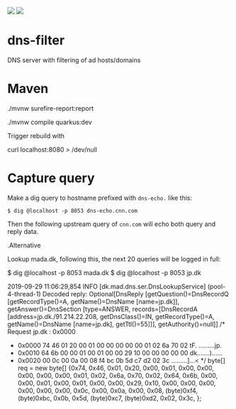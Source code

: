 ![](https://github.com/jskov/dns-filter/workflows/Build%20and%20test/badge.svg)
![](https://github.com/jskov/dns-filter/.github/workflows/run-tests.yml/badge.svg)
# dns-filter
DNS server with filtering of ad hosts/domains


# Maven

./mvnw surefire-report:report

./mvnw compile quarkus:dev

Trigger rebuild with

curl localhost:8080 > /dev/null

# Capture query

Make a dig query to hostname prefixed with `dns-echo.` like this:

	$ dig @localhost -p 8053 dns-echo.cnn.com

Then the following upstream query of `cnn.com` will echo both query and reply data.

.Alternative

Lookup mada.dk, following this, the next 20 queries will be logged in full:

$ dig @localhost -p 8053 mada.dk
$ dig @localhost -p 8053 jp.dk

2019-09-29 11:06:29,854 INFO  [dk.mad.dns.ser.DnsLookupService] (pool-4-thread-1) Decoded reply: Optional[DnsReply [getQuestion()=DnsRecordQ [getRecordType()=A, getName()=DnsName [name=jp.dk]], getAnswer()=DnsSection [type=ANSWER, records=[DnsRecordA [address=jp.dk./91.214.22.208, getDnsClass()=IN, getRecordType()=A, getName()=DnsName [name=jp.dk], getTtl()=55]]], getAuthority()=null]]
/* Request jp.dk : 0x0000
 * 0x0000 74 46 01 20 00 01 00 00  00 00 00 01 02 6a 70 02 tF. .........jp.
 * 0x0010 64 6b 00 00 01 00 01 00  00 29 10 00 00 00 00 00 dk.......)......
 * 0x0020 00 0c 00 0a 00 08 f4 bc  0b 5d c7 d2 02 3c       .........]...<
 */
byte[] req = new byte[] {0x74, 0x46, 0x01, 0x20, 0x00, 0x01, 0x00, 0x00, 0x00, 0x00, 0x00, 0x01, 0x02, 0x6a, 0x70, 0x02, 0x64, 0x6b, 0x00, 0x00, 0x01, 0x00, 0x01, 0x00, 0x00, 0x29, 0x10, 0x00, 0x00, 0x00, 0x00, 0x00, 0x00, 0x0c, 0x00, 0x0a, 0x00, 0x08, (byte)0xf4, (byte)0xbc, 0x0b, 0x5d, (byte)0xc7, (byte)0xd2, 0x02, 0x3c, };
